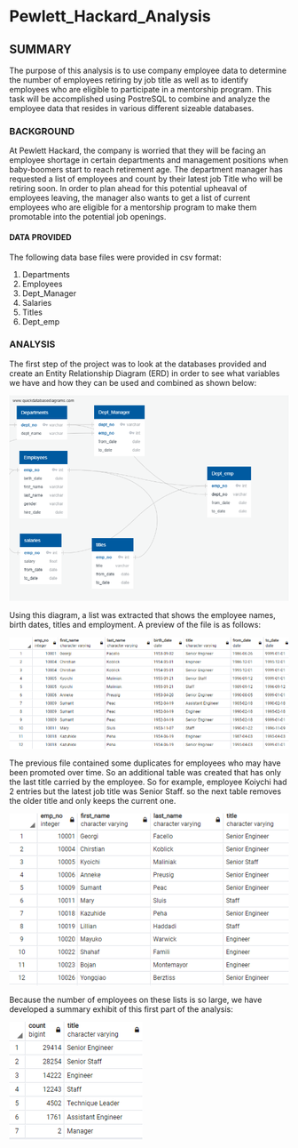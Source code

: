 # Pewlett_Hackard_Analysis
## SUMMARY
The purpose of this analysis is to use company employee data to determine the number of employees retiring by job title as well as to identify employees who are eligible to participate in a mentorship program.  This task will be accomplished using PostreSQL to combine and analyze the employee data that resides in various different sizeable databases.
### BACKGROUND
At Pewlett Hackard, the company is worried that they will be facing an employee shortage in certain departments and management positions when baby-boomers start to reach retirement age.  The department manager has requested a list of employees and count by their latest job Title who will be retiring soon.  In order to plan ahead for this potential upheaval of employees leaving, the manager also wants to get a list of current employees who are eligible for a mentorship program to make them promotable into the potential job openings.
#### DATA PROVIDED 
The following data base files were provided in csv format:
1. Departments
2. Employees
3. Dept_Manager
4. Salaries
5. Titles
6. Dept_emp
  
### ANALYSIS
The first step of the project was to look at the databases provided and create an Entity Relationship Diagram (ERD) in order to see what variables we have and how they can be used and combined as shown below:
  
![](https://github.com/xactuary/Pewlett_Hackard_Analysis/blob/main/Data/EmployeeDB.png)
  
Using this diagram, a list was extracted that shows the employee names, birth dates, titles and employment.  A preview of the file is as follows:
  
![](https://github.com/xactuary/Pewlett_Hackard_Analysis/blob/main/Data/Table_1_retirement_titles_snip.PNG)
  
The previous file contained some duplicates for employees who may have been promoted over time.  So an additional table was created that has only the last title carried by the employee.  So for example, employee Koiychi had 2 entries but the latest job title was Senior Staff.  so the next table removes the older title and only keeps the current one. 
  
![](https://github.com/xactuary/Pewlett_Hackard_Analysis/blob/main/Data/Table_2_unique_titles_snip.PNG)
  
Because the number of employees on these lists is so large, we have developed a summary exhibit of this first part of the analysis:
  
![](https://github.com/xactuary/Pewlett_Hackard_Analysis/blob/main/Data/Table_3_retiring_titles_snip.PNG)
  
  

